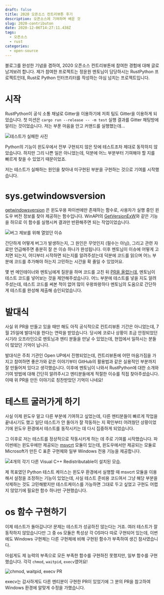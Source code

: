```yaml
---
draft: false
title: 2020 오픈소스 컨트리뷰톤 후기
description: 오픈소스에 기여하며 배운 것
slug: 2020-contributon
date: 2020-12-06T14:27:11.438Z
tags:
  - 오픈소스
  - rust
categories:
  - open-source
---
```

 블로그를 완성한 기념을 겸하여, 2020 오픈소스 컨트리뷰톤에 참여한 경험에 대해 글로 남겨보려 합니다. 제가 참여한 프로젝트는 정윤원 멘토님이 담당하시는 RustPython 프로젝트인데, Rust로 Python 인터프리터를 작성하는 야심 넘치는 프로젝트입니다.

# 시작

RustPython이 공식 소통 채널로 Gitter을 이용하기에 저희 팀도 Gitter을 이용하게 되었습니다. 첫 미션은 `cargo run --release -- -m test` 실행 결과를 Gitter 채팅방에 알리는 것이었습니다. 저는 부푼 마음을 안고 커맨드를 실행했는데... 

![테스트가 실패한 사진](/images/uploads/1.png)

Python의 기능이 윈도우에서 전부 구현되지 않은 탓에 테스트조차 제대로 동작하지 않았습니다. 하지만 그리 나쁜 일은 아니었는데, 덕분에 어느 부분부터 기여해야 할 지를 빠르게 찾을 수 있었기 때문이었죠.

저는 테스트가 실패하는 원인을 찾아내 미구현된 부분을 구현하는 것으로 기여를 시작했습니다.

# sys.getwindowsversion

[getwindowsversion](https://docs.python.org/3.8/library/sys.html#sys.getwindowsversion) 은 윈도우용 파이썬에만 존재하는 함수로, 사용자가 실행 중인 윈도우 버전 정보를 찾아 제공하는 함수입니다. WinAPI의 [GetVersionExW](https://docs.microsoft.com/en-us/windows/win32/api/sysinfoapi/nf-sysinfoapi-getversionexw)와 같은 기능을 하므로 이 함수를 실행시켜 결과만 반환해주면 되는 작업이었습니다.

![버그 제보를 위해 열었던 이슈](/images/uploads/getwindowsversion-issue.png)

간단하게 어떻게 버그가 발생하는지, 그 원인은 무엇인지 (필수는 아님), 그리고 관련 자료만 언급해주면 충분히 잘 쓴 이슈 하나가 완성됩니다. 이후 멘토님이 이슈에 어떻게 고치면 되는지, 어디부터 시작하면 되는지를 알려주셨는데 덕분에 코드를 읽으며 어느 부분에 코드를 추가해야 하는지 고민하는 시간을 확 줄일 수 있었어요.

몇 번 메인테이너와 멘토님에게 질문을 하며 코드를 고친 뒤 [PR을 올렸는데](https://github.com/RustPython/RustPython/pull/2002), 멘토님이 테스트 코드를 넣어보는 것을 제안해주셨습니다. 어느 부분에 테스트를 넣을 지도 알려주셨는데, 테스트 코드를 써본 적이 없어 많이 우왕좌왕하다 멘토님의 도움으로 간단하게 테스트를 완성해 제출해 승인되었습니다.

# 발대식

사실 위 PR을 만들고 있을 때만 해도 아직 공식적으로 컨트리뷰톤 기간은 아니었는데, 7월 25일에 발대식을 한다는 연락을 받았습니다. 당시에 코로나 상황이 조금 안정되었던 시기라 오프라인으로 멘토님과 멘티 분들을 만날 수 있었는데, 현업에서 일하시는 분들이 많았던 기억이 납니다.

발대식은 주최 기관인 Open UP에서 진행되었는데, 컨트리뷰톤에 어떤 마음가짐을 가지고 참여하면 좋은가와 같은 이야기부터 GitHub의 활용법과 같은 실용적인 부분까지 잘 만들어져 있다고 생각했습니다. 이후에 멘토님이 나와서 RustPython에 대한 소개와 기여 방법에 대해 간단히 알려주시고 멘티분들에게 적절한 이슈를 직접 찾아주셨습니다. 이때 위 PR을 만든 이야기로 칭찬받았던 기억이 나네요!

# 테스트 굴러가게 하기

사실 이제 윈도우 말고 다른 부분에 기여하고 싶었는데, 다른 멘티분들이 빠르게 작업을 끝내시기도 했고 일단 테스트가 안 돌아가 잘 작동하는 지 확인부터 어려웠던 상황이었기에 윈도우 환경에서 테스트를 동작시키는 데 다시 집중하게 되었습니다.

그 이후로 저는 테스트를 정상적으로 작동시키게 하는 데 주로 기여를 시작했습니다. 파이썬에는 윈도우에만 제공되는 [msvcrt](https://docs.python.org/3.8/library/msvcrt.html) 모듈이 있는데, 윈도우에서만 제공되는 모듈로 Microsoft가 만든 C 표준 구현체와 일부 Windows 전용 기능을 제공합니다. 

![4개의 각기 다른 Visual C++ Redistributable이 설치된 모습.](https://www.howtogeek.com/wp-content/uploads/2016/05/xc_1-650x495.png.pagespeed.gp+jp+jw+pj+ws+js+rj+rp+rw+ri+cp+md.ic.CStp5Wwbpz.png)

제 목표였던 Python 테스트 케이스는 윈도우 환경에서 실행할 때 msvcrt 모듈을 이용해서 설정을 조정하는 기능이 있었는데, 사실 테스트 준비용 코드여서 그냥 해당 부분을 삭제하는 것도 고민해봤지만 테스트케이스를 가능하면 그대로 두고 싶었고 구현도 어렵지 않았기에 필요한 함수 하나만 구현했습니다.

# os 함수 구현하기

이제 테스트가 돌아갑니다! 문제는 테스트가 성공하진 않는다는 거죠. 여러 테스트가 잘 동작하지 않았습니다만 그 중 os 모듈은 특성상 각 OS마다 따로 구현되어 있는데, 이번에도 Windows 구현체는 다른 구현체에 비해 구현된 함수가 부족하여 생긴 참사였습니다.

아쉽게도 제 능력의 부족으로 모든 부족한 함수를 구현하진 못했지만, 일부 함수를 구현했습니다. 각각 `chmod`, `waitpid`, `execv`였어요!

![chmod, waitpid, execv PR](/images/uploads/prs.png)

execv는 감사하게도 다른 멘티분이 구현한 PR이 있었기에 그 분의 PR을 참고하여 Windows 환경에 알맞게 수정을 가했습니다.
